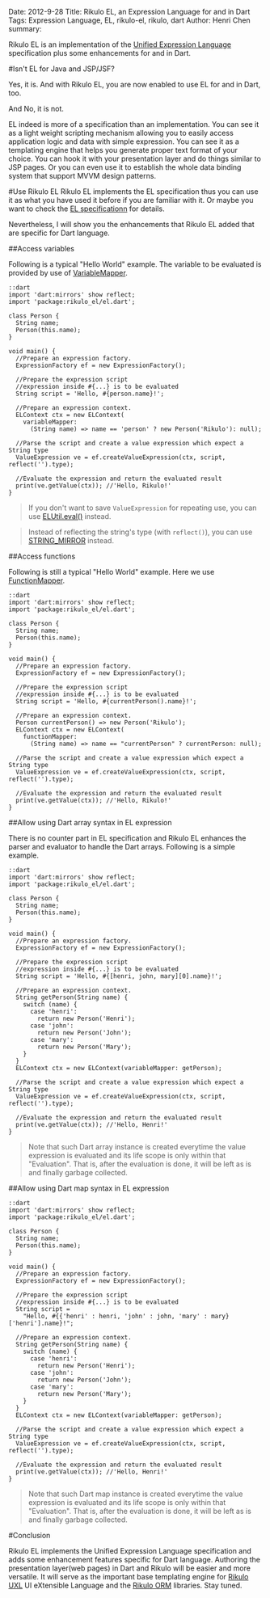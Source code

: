 Date: 2012-9-28
Title: Rikulo EL, an Expression Language for and in Dart
Tags: Expression Language, EL, rikulo-el, rikulo, dart
Author: Henri Chen
summary: <p>Rikulo EL is an implementation of the <a href="http://en.wikipedia.org/wiki/Unified_Expression_Language">Unified Expression Language</a> specification plus some enhancements for and in Dart.</p>

#Isn't EL for Java and JSP/JSF?

Yes, it is. And with Rikulo EL, you are now enabled to use EL for and 
in Dart, too.

And No, it is not. 

EL indeed is more of a specification than an implementation.
 You can see it as a light weight scripting mechanism allowing you 
 to easily access application logic and data with simple expression.
 You can see it as a templating engine that helps you generate proper 
 text format of your choice. You can hook it with your presentation
 layer and do things similar to JSP pages. Or you can even use it to
 establish the whole data binding system that support MVVM design 
 patterns.
 
#Use Rikulo EL
Rikulo EL implements the EL specification thus you can use it as what 
 you have used it before if you are familiar with it. Or maybe you 
 want to check the [EL specificationn](http://download.oracle.com/otndocs/jcp/expression_language-2.2-mrel-eval-oth-JSpec/)
 for details.

Nevertheless, I will show you the enhancements that Rikulo EL added that
 are specific for Dart language.

##Access variables 

Following is a typical "Hello World" example. The variable to be
evaluated is provided by use of [VariableMapper](http://api.rikulo.org/el/latest/rikulo_el/VariableMapper.html).

    ::dart
    import 'dart:mirrors' show reflect;
    import 'package:rikulo_el/el.dart';

    class Person {
      String name;
      Person(this.name);
    }

    void main() {
      //Prepare an expression factory.
      ExpressionFactory ef = new ExpressionFactory();

      //Prepare the expression script
      //expression inside #{...} is to be evaluated
      String script = 'Hello, #{person.name}!'; 

      //Prepare an expression context.
      ELContext ctx = new ELContext(
        variableMapper:
          (String name) => name == 'person' ? new Person('Rikulo'): null);

      //Parse the script and create a value expression which expect a String type
      ValueExpression ve = ef.createValueExpression(ctx, script, reflect('').type);
      
      //Evaluate the expression and return the evaluated result
      print(ve.getValue(ctx)); //'Hello, Rikulo!'
    }

> If you don't want to save `ValueExpression` for repeating use, you can use [ELUtil.eval()](http://api.rikulo.org/el/latest/rikulo_el/ELUtil.html#eval) instead.

> Instead of reflecting the string's type (with `reflect()`), you can use [STRING_MIRROR](http://api.rikulo.org/commons/latest/rikulo_mirrors.html) instead.

##Access functions 

Following is still a typical "Hello World" example. Here we use [FunctionMapper](http://api.rikulo.org/el/latest/rikulo_el/FunctionMapper.html).

    ::dart
    import 'dart:mirrors' show reflect;
    import 'package:rikulo_el/el.dart';

    class Person {
      String name;
      Person(this.name);
    }

    void main() {
      //Prepare an expression factory.
      ExpressionFactory ef = new ExpressionFactory();

      //Prepare the expression script
      //expression inside #{...} is to be evaluated
      String script = 'Hello, #{currentPerson().name}!';

      //Prepare an expression context.
      Person currentPerson() => new Person('Rikulo');
      ELContext ctx = new ELContext(
        functionMapper:
          (String name) => name == "currentPerson" ? currentPerson: null);

      //Parse the script and create a value expression which expect a String type
      ValueExpression ve = ef.createValueExpression(ctx, script, reflect('').type);
      
      //Evaluate the expression and return the evaluated result
      print(ve.getValue(ctx)); //'Hello, Rikulo!'
    }

##Allow using Dart array syntax in EL expression

There is no counter part in EL specification and Rikulo EL enhances 
the parser and evaluator to handle the Dart arrays. Following is a
simple example.

    ::dart
    import 'dart:mirrors' show reflect;
    import 'package:rikulo_el/el.dart';

    class Person {
      String name;
      Person(this.name);
    }

    void main() {
      //Prepare an expression factory.
      ExpressionFactory ef = new ExpressionFactory();

      //Prepare the expression script
      //expression inside #{...} is to be evaluated
      String script = 'Hello, #{[henri, john, mary][0].name}!'; 

      //Prepare an expression context.
      String getPerson(String name) {
        switch (name) {
          case 'henri':
            return new Person('Henri');
          case 'john':
            return new Person('John');
          case 'mary':
            return new Person('Mary');
        }
      }
      ELContext ctx = new ELContext(variableMapper: getPerson);

      //Parse the script and create a value expression which expect a String type
      ValueExpression ve = ef.createValueExpression(ctx, script, reflect('').type);
      
      //Evaluate the expression and return the evaluated result
      print(ve.getValue(ctx)); //'Hello, Henri!'
    }

> Note that such Dart array instance is created everytime the value expression is 
> evaluated and its life scope is only within that "Evaluation". That is, after the 
> evaluation is done, it will be left as is and finally garbage collected.

##Allow using Dart map syntax in EL expression

    ::dart
    import 'dart:mirrors' show reflect;
    import 'package:rikulo_el/el.dart';

    class Person {
      String name;
      Person(this.name);
    }

    void main() {
      //Prepare an expression factory.
      ExpressionFactory ef = new ExpressionFactory();

      //Prepare the expression script
      //expression inside #{...} is to be evaluated
      String script = 
        "Hello, #{{'henri' : henri, 'john' : john, 'mary' : mary}['henri'].name}!"; 

      //Prepare an expression context.
      String getPerson(String name) {
        switch (name) {
          case 'henri':
            return new Person('Henri');
          case 'john':
            return new Person('John');
          case 'mary':
            return new Person('Mary');
        }
      }
      ELContext ctx = new ELContext(variableMapper: getPerson);

      //Parse the script and create a value expression which expect a String type
      ValueExpression ve = ef.createValueExpression(ctx, script, reflect('').type);
      
      //Evaluate the expression and return the evaluated result
      print(ve.getValue(ctx)); //'Hello, Henri!'
    }

> Note that such Dart map instance is created everytime the value expression is 
> evaluated and its life scope is only within that "Evaluation". That is, after the 
> evaluation is done, it will be left as is and finally garbage collected.

#Conclusion

Rikulo EL implements the Unified Expression Language specification and adds some enhancement
 features specific for Dart language. Authoring the presentation layer(web pages)
 in Dart and Rikulo will be easier and more versatile. It will serve as the important base 
 templating engine for [Rikulo UXL](https://github.com/rikulo/rikulo-uxl) UI eXtensible Language
 and the [Rikulo ORM](https://github.com/rikulo/rikulo-orm) libraries. Stay tuned.
 

